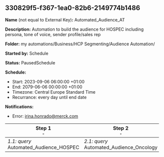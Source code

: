 ## 330829f5-f367-1ea0-82b6-2149774b1486

**Name** (not equal to External Key)**:** Automated_Audience_AT

**Description:** Automation to build the audience for HOSPEC including persona, tone of voice, sender profile/sales rep

**Folder:** my automations/Business/HCP Segmenting/Audience Automation/

**Started by:** Schedule

**Status:** PausedSchedule

**Schedule:**

* Start: 2023-09-06 06:00:00 +01:00
* End: 2079-06-06 00:00:00 +01:00
* Timezone: Central Europe Standard Time
* Recurrance: every day until end date

**Notifications:**

* Error: irina.honrado@merck.com

| Step 1<br>_<small>-</small>_ | Step 2<br>_<small>-</small>_ |
| --- | --- |
| _1.1: query_<br>Automated_Audience_HOSPEC | _2.1: query_<br>Automated_Audience_Oncology |
